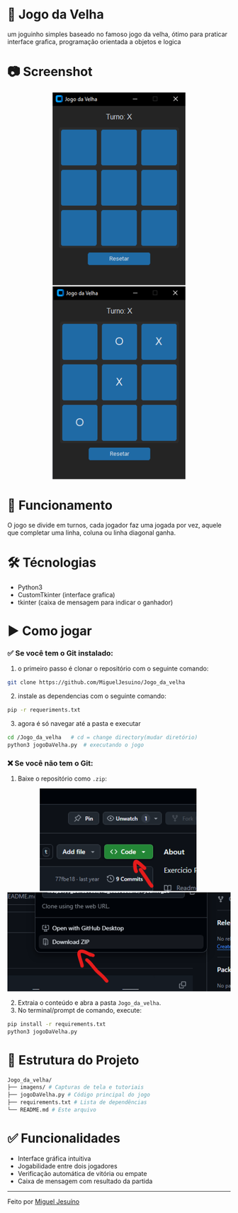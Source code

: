 # 👵 Jogo da Velha
um joguinho simples baseado no famoso jogo da velha, ótimo para praticar interface grafica, programação orientada a objetos e logica

# 📷 Screenshot
<div align="center">
    <img src="imagens/jogo_da_velha_img.png" alt="screenshot do jogo" style="width: 300px;">
    <img src="imagens/jogo_da_velha_marcado.png" alt="screenshot do jogo" style="height: 434px; width: 300px;">
</div>

# 🧱 Funcionamento
O jogo se divide em turnos, cada jogador faz uma jogada por vez, aquele que completar uma linha, coluna ou linha diagonal ganha.

# 🛠️ Técnologias
- Python3
- CustomTkinter (interface grafica)
- tkinter (caixa de mensagem para indicar o ganhador)

# ▶️ Como jogar 
### ✅ Se você **tem o Git instalado**:
1.  o primeiro passo é clonar o repositório com o seguinte comando: 
```Bash
git clone https://github.com/MiguelJesuino/Jogo_da_velha
```
2. instale as dependencias com o seguinte comando:
```Bash
pip -r requeriments.txt
```
3. agora é só navegar até a pasta e executar
```Bash
cd /Jogo_da_velha   # cd = change directory(mudar diretório)
python3 jogoDaVelha.py  # executando o jogo 
```

### ❌ Se você **não tem o Git**:
1. Baixe o repositório como `.zip`:
<div align="center">
    <img src="imagens/tutorial_download_zip.png" alt="screenshot do jogo" style="height: 231px;">&nbsp;
    <img src="imagens/tutorial_download_zip2.png" alt="screenshot do jogo" style="">
</div>

2. Extraia o conteúdo e abra a pasta `Jogo_da_velha`.
3. No terminal/prompt de comando, execute:
```bash
pip install -r requirements.txt
python3 jogoDaVelha.py
```
   
# 📁 Estrutura do Projeto
```Bash
Jogo_da_velha/
├── imagens/ # Capturas de tela e tutoriais
├── jogoDaVelha.py # Código principal do jogo
├── requirements.txt # Lista de dependências
└── README.md # Este arquivo
```

# ✅ Funcionalidades

- Interface gráfica intuitiva
- Jogabilidade entre dois jogadores
- Verificação automática de vitória ou empate
- Caixa de mensagem com resultado da partida

---
Feito por [Miguel Jesuíno](https://github.com/MiguelJesuino)